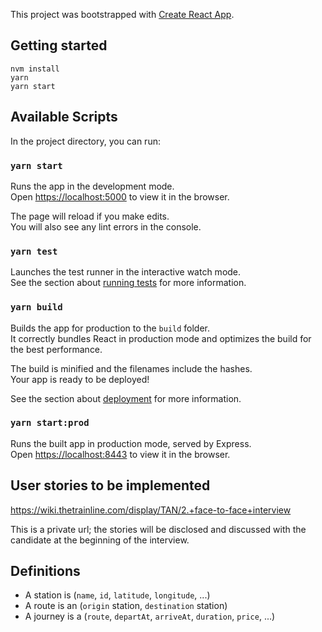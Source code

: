 This project was bootstrapped with [Create React App](https://github.com/facebook/create-react-app).

## Getting started

    nvm install
    yarn
    yarn start

## Available Scripts

In the project directory, you can run:

### `yarn start`

Runs the app in the development mode.<br />
Open [https://localhost:5000](https://localhost:5000) to view it in the browser.

The page will reload if you make edits.<br />
You will also see any lint errors in the console.

### `yarn test`

Launches the test runner in the interactive watch mode.<br />
See the section about [running tests](https://facebook.github.io/create-react-app/docs/running-tests) for more information.

### `yarn build`

Builds the app for production to the `build` folder.<br />
It correctly bundles React in production mode and optimizes the build for the best performance.

The build is minified and the filenames include the hashes.<br />
Your app is ready to be deployed!

See the section about [deployment](https://facebook.github.io/create-react-app/docs/deployment) for more information.

### `yarn start:prod`

Runs the built app in production mode, served by Express.<br />
Open [https://localhost:8443](https://localhost:8443) to view it in the browser.

## User stories to be implemented

https://wiki.thetrainline.com/display/TAN/2.+face-to-face+interview

This is a private url; the stories will be disclosed and discussed with the candidate at the beginning of the interview.

## Definitions
- A station is (`name`, `id`, `latitude`, `longitude`, ...)
- A route is an (`origin` station, `destination` station)
- A journey is a (`route`, `departAt`, `arriveAt`, `duration`, `price`, ...)
